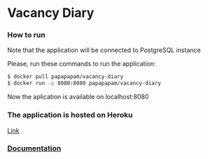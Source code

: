# Vacancy Diary

### How to run

Note that the application will be connected to PostgreSQL instance

Please, run these commands to run the application:

```sh
$ docker pull papapapam/vacancy-diary
$ docker run -p 8080:8080 papapapam/vacancy-diary
```
Now the aplication is available on localhost:8080

### The application is hosted on Heroku

[Link](https://vacancy-diary.herokuapp.com/)

### [Documentation](https://app.swaggerhub.com/apis/evvhenii/VacancyDiary/)
